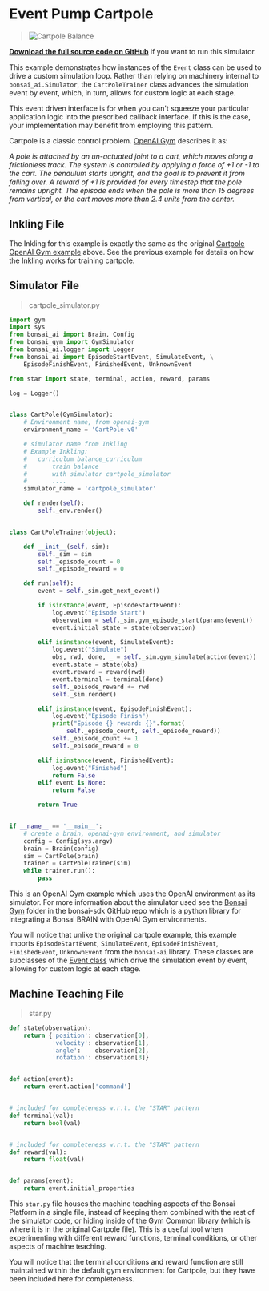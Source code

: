 # Event Pump Cartpole

> ![Cartpole Balance](../images/cart-pole-balance.gif)

[**Download the full source code on GitHub**][1] if you want to run this simulator.

This example demonstrates how instances of the `Event` class can be used to drive a custom simulation loop. Rather than relying on machinery internal to `bonsai_ai.Simulator`, the `CartPoleTrainer` class advances the simulation event by event, which, in turn, allows for custom logic at each stage.

This event driven interface is for when you can't squeeze your particular application logic into the prescribed callback interface. If this is the case, your implementation may benefit from employing this pattern.

Cartpole is a classic control problem. [OpenAI Gym][2] describes it as:

_A pole is attached by an un-actuated joint to a cart, which moves along a frictionless track. The system is controlled by applying a force of +1 or -1 to the cart. The pendulum starts upright, and the goal is to prevent it from falling over. A reward of +1 is provided for every timestep that the pole remains upright. The episode ends when the pole is more than 15 degrees from vertical, or the cart moves more than 2.4 units from the center._

## Inkling File

The Inkling for this example is exactly the same as the original [Cartpole OpenAI Gym example][4] above. See the previous example for details on how the Inkling works for training cartpole.


## Simulator File

> cartpole_simulator.py

```python
import gym
import sys
from bonsai_ai import Brain, Config
from bonsai_gym import GymSimulator
from bonsai_ai.logger import Logger
from bonsai_ai import EpisodeStartEvent, SimulateEvent, \
    EpisodeFinishEvent, FinishedEvent, UnknownEvent

from star import state, terminal, action, reward, params

log = Logger()


class CartPole(GymSimulator):
    # Environment name, from openai-gym
    environment_name = 'CartPole-v0'

    # simulator name from Inkling
    # Example Inkling:
    #   curriculum balance_curriculum
    #       train balance
    #       with simulator cartpole_simulator
    #       ....
    simulator_name = 'cartpole_simulator'

    def render(self):
        self._env.render()


class CartPoleTrainer(object):

    def __init__(self, sim):
        self._sim = sim
        self._episode_count = 0
        self._episode_reward = 0

    def run(self):
        event = self._sim.get_next_event()

        if isinstance(event, EpisodeStartEvent):
            log.event("Episode Start")
            observation = self._sim.gym_episode_start(params(event))
            event.initial_state = state(observation)

        elif isinstance(event, SimulateEvent):
            log.event("Simulate")
            obs, rwd, done, _ = self._sim.gym_simulate(action(event))
            event.state = state(obs)
            event.reward = reward(rwd)
            event.terminal = terminal(done)
            self._episode_reward += rwd
            self._sim.render()

        elif isinstance(event, EpisodeFinishEvent):
            log.event("Episode Finish")
            print("Episode {} reward: {}".format(
                self._episode_count, self._episode_reward))
            self._episode_count += 1
            self._episode_reward = 0

        elif isinstance(event, FinishedEvent):
            log.event("Finished")
            return False
        elif event is None:
            return False

        return True


if __name__ == '__main__':
    # create a brain, openai-gym environment, and simulator
    config = Config(sys.argv)
    brain = Brain(config)
    sim = CartPole(brain)
    trainer = CartPoleTrainer(sim)
    while trainer.run():
        pass

```

This is an OpenAI Gym example which uses the OpenAI environment as its simulator. For more information about the simulator used see the [Bonsai Gym][3] folder in the bonsai-sdk GitHub repo which is a python library for integrating a Bonsai BRAIN with OpenAI Gym environments.

You will notice that unlike the original cartpole example, this example imports `EpisodeStartEvent`, `SimulateEvent`, `EpisodeFinishEvent`, `FinishedEvent`, `UnknownEvent` from the `bonsai-ai` library. These classes are subclasses of the [Event class][5] which drive the simulation event by event, allowing for custom logic at each stage.

## Machine Teaching File

> star.py

```python
def state(observation):
    return {'position': observation[0],
            'velocity': observation[1],
            'angle':    observation[2],
            'rotation': observation[3]}


def action(event):
    return event.action['command']


# included for completeness w.r.t. the "STAR" pattern
def terminal(val):
    return bool(val)


# included for completeness w.r.t. the "STAR" pattern
def reward(val):
    return float(val)


def params(event):
    return event.initial_properties
```

This `star.py` file houses the machine teaching aspects of the Bonsai Platform in a single file, instead of keeping them combined with the rest of the simulator code, or hiding inside of the Gym Common library (which is where it is in the original Cartpole file). This is a useful tool when experimenting with different reward functions, terminal conditions, or other aspects of machine teaching.

You will notice that the terminal conditions and reward function are still maintained within the default gym environment for Cartpole, but they have been included here for completeness.


[1]: https://github.com/BonsaiAI/bonsai-sdk/tree/master/samples/openai-gym/gym-cartpole-event-sample
[2]: https://gym.openai.com/envs/CartPole-v1
[3]: https://github.com/BonsaiAI/bonsai-sdk/tree/master/bonsai-gym
[4]: #openai-gym-cartpole
[5]: ../references/library-reference.html#event-class